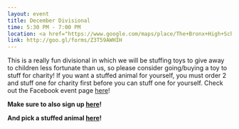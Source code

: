 ```yaml
---
layout: event
title: December Divisional
time: 5:30 PM - 7:00 PM
location: <a href="https://www.google.com/maps/place/The+Bronx+High+School+of+Science/@40.8778835,-73.8911033,17z/data=!3m1!4b1!4m2!3m1!1s0x89c2f39fba19f047:0x456fa7ab9f9bae18">Bronx Science High School</a>
link: http://goo.gl/forms/Z3T59AWHIH
---
```

This is a really fun divisional in which we will be stuffing toys to give away to children less fortunate than us, so please consider going/buying a toy to stuff for charity! If you want a stuffed animal for yourself, you must order 2 and stuff one for charity first before you can stuff one for yourself. Check out the Facebook event page [here](https://www.facebook.com/events/978663642201023/)!

**Make sure to also sign up [here](http://bit.ly/1Oxp9ux)!**

**And pick a stuffed animal [here](http://bit.ly/1Q5DVKA)!**